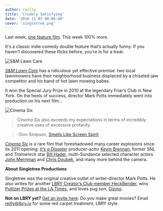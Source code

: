 ```yaml
---
author: reilly
title: 'Crudely Satisfying'
date: '2016-11-03 00:06:00'
cover: 'singletree.png'
---
```

Last week, [one feature film](https://lbry.io/news/bellflower-movie). This week 100% more.

It's a classic indie comedy double feature that’s actually funny. If you haven’t discovered these flicks before, you’re in for a treat.

![S&M Lawn Care](/img/news/singletree-inline1.jpg)

[*S&M Lawn Care*](lbry://smlawncare) has a ridiculous yet effective premise: two local lawnmowers have their neighborhood business displaced by a chiseled-jaw competitor and his band of hot lawn mowing babes.

It won the Special Jury Prize in 2010 at the legendary Friar’s Club in New York. On the heels of success, director Mark Potts immediately went into production on his next film...

![Cinema Six](/img/news/singletree-inline3.jpg)

> *Cinema Six* also exceeds my expectations in terms of incredibly creative uses of excessive profanity.

> -Don Simpson, [Smells Like Screen Spirit](http://smellslikescreenspirit.com/2012/04/cinema-six-review/)

[*Cinema Six*](lbry://cinemasix) is a rare film that foreshadowed many career explosions since its 2011 opening: [*It’s a Disaster*](lbry://itsadisaster) producer-actor [Kevin Brennan](http://www.imdb.com/name/nm1059821/), former SNL and *Trainwreck* star [Bill Hader](http://newsok.com/article/5388514), multi-Sundance selected character actors [John Merriman](http://www.imdb.com/name/nm1332470/) and [Chris Doubek](http://www.imdb.com/name/nm1953775/), and many more behind the camera.

**About Singletree Productions**

Singletree was the original creative outlet of writer-director Mark Potts. He also writes for another [LBRY Creator’s Club member HeckBender](https://lbry.io/news/heckbender-charney-on-lbry), wins [Pulitzer Prizes at the LA Times](http://www.latimes.com/local/california/la-me-2016-pultizer-20160418-snap-htmlstory.html), and loves pug son, [Gizmo](http://uproxx.com/filmdrunk/behind-the-viral-image-pug-man-tells-the-story-behind-his-high-level-dog-troll/).

**Not on LBRY yet?** [Get an invite here](https://lbry.io/get). Do you make great movies? Email reilly@lbry.io for some red carpet treatment, LBRY style.
